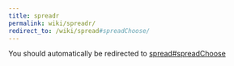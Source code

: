 ```yaml
---
title: spreadr
permalink: wiki/spreadr/
redirect_to: /wiki/spread#spreadChoose/
---
```


You should automatically be redirected to [spread#spreadChoose](/wiki/spread#spreadChoose/)
